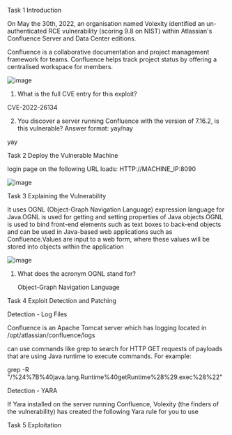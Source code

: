 Task 1  Introduction

On May the 30th, 2022, an organisation named Volexity identified an un-authenticated RCE vulnerability (scoring 9.8 on NIST) within Atlassian's Confluence Server and Data Center editions.

Confluence is a collaborative documentation and project management framework for teams. Confluence helps track project status by offering a centralised workspace for members.

![image](https://github.com/Meerathimothy/Cyber-Security/assets/57287429/f9cc6abe-60a9-41cf-be25-8f1d96040934)

1) What is the full CVE entry for this exploit?

 CVE-2022-26134

 2) You discover a server running Confluence with the version of 7.16.2, is this vulnerable? 
Answer format: yay/nay

yay

Task 2  Deploy the Vulnerable Machine

 login page on the following URL loads: HTTP://MACHINE_IP:8090

 ![image](https://github.com/Meerathimothy/Cyber-Security/assets/57287429/f8ea2e1e-c40e-4dd7-bf78-24f222006908)

 Task 3  Explaining the Vulnerability

 It uses  OGNL (Object-Graph Navigation Language) expression language for Java.OGNL is used for getting and setting properties of Java objects.OGNL is used to bind front-end elements such as text boxes to back-end objects and can be used in Java-based web applications such as Confluence.Values are input to a web form, where these values will be stored into objects within the application

 ![image](https://github.com/Meerathimothy/Cyber-Security/assets/57287429/133b0331-0a0f-40de-aa84-8659bcbad82f)

 1) What does the acronym OGNL stand for?

    Object-Graph Navigation Language

Task 4  Exploit Detection and Patching

  Detection - Log Files

   Confluence is an Apache Tomcat server which has logging located in /opt/atlassian/confluence/logs

   can use commands like grep to search for HTTP GET requests of payloads that are using Java runtime to execute commands. For example:
      
   grep -R "/%24%7B%40java.lang.Runtime%40getRuntime%28%29.exec%28%22"

   Detection - YARA

   If Yara installed on the server running Confluence, Volexity (the finders of the vulnerability) has created the following Yara rule for you to use

   Task 5 Exploitation


